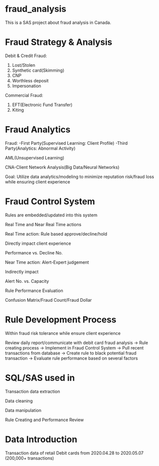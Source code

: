 # fraud_analysis
This is a SAS project about fraud analysis in Canada.

# Fraud Strategy & Analysis
Debit & Credit Fraud:
1. Lost/Stolen
2. Synthetic card(Skimming)
3. CNP
4. Worthless deposit
5. Impersonation

Commercial Fraud:
1. EFT(Electronic Fund Transfer)
2. Kiting

# Fraud Analytics
Fraud:
-First Party(Supervised Learning: Client Profile)
-Third Party(Analytics: Abnormal Activity)


AML(Unsupervised Learning)


CNA-Client Network Analysis(Big Data/Neural Networks)


Goal: Utilize data analytics/modeling to minimize reputation risk/fraud loss while ensuring client experience

# Fraud Control System
Rules are embedded/updated into this system

Real Time and Near Real Time actions
 
 Real Time action: Rule based approve/decline/hold
    
   Directly impact client experience
    
   Performance vs. Decline No.
  
  Near Time action: Alert-Expert judgement
    
   Indirectly impact
    
   Alert No. vs. Capacity

Rule Performance Evaluation
  
  Confusion Matrix/Fraud Count/Fraud Dollar

# Rule Development Process
 
 Within fraud risk tolerance while ensure client experience
  
 Review daily report/communicate with debit card fraud analysis -> Rule creating process -> Implement in Fraud Control System -> Pull recent transactions from database -> Create rule to black potential fraud transaction -> Evaluate rule performance based on several factors

# SQL/SAS used in 
Transaction data extraction

Data cleaning

Data manipulation

Rule Creating and Performance Review

# Data Introduction
Transaction data of retail Debit cards from 2020.04.28 to 2020.05.07 (200,000+ transactions)


    
    
    
    
    
